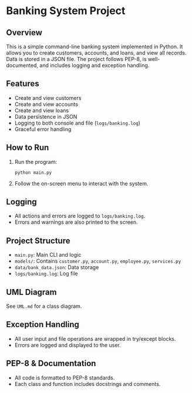 # Banking System Project

## Overview
This is a simple command-line banking system implemented in Python. It allows you to create customers, accounts, and loans, and view all records. Data is stored in a JSON file. The project follows PEP-8, is well-documented, and includes logging and exception handling.

## Features
- Create and view customers
- Create and view accounts
- Create and view loans
- Data persistence in JSON
- Logging to both console and file (`logs/banking.log`)
- Graceful error handling

## How to Run
1. Run the program:
   ```
   python main.py
   ```
2. Follow the on-screen menu to interact with the system.

## Logging
- All actions and errors are logged to `logs/banking.log`.
- Errors and warnings are also printed to the screen.

## Project Structure
- `main.py`: Main CLI and logic
- `models/`: Contains `customer.py`, `account.py`, `employee.py`, `services.py`
- `data/bank_data.json`: Data storage
- `logs/banking.log`: Log file

## UML Diagram
See `UML.md` for a class diagram.

## Exception Handling
- All user input and file operations are wrapped in try/except blocks.
- Errors are logged and displayed to the user.

## PEP-8 & Documentation
- All code is formatted to PEP-8 standards.
- Each class and function includes docstrings and comments.
